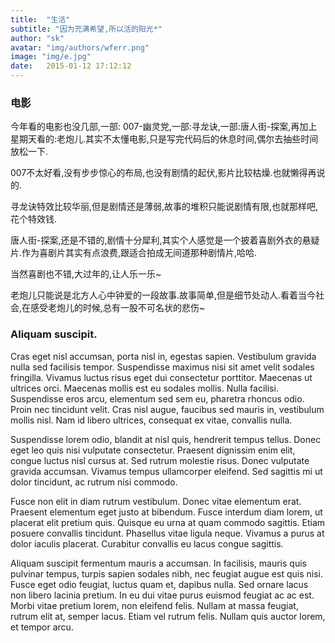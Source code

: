 ```yaml
---
title:  "生活"
subtitle: "因为充满希望,所以活的阳光*"
author: "sk"
avatar: "img/authors/wferr.png"
image: "img/e.jpg"
date:   2015-01-12 17:12:12
---
```


### 电影
   今年看的电影也没几部,一部: 007-幽灵党,一部:寻龙诀,一部:唐人街-探案,再加上星期天看的:老炮儿.其实不太懂电影,只是写完代码后的休息时间,偶尔去抽些时间放松一下.
   
   
   007不太好看,没有步步惊心的布局,也没有剧情的起伏,影片比较枯燥.也就懒得再说的.
   
   
   寻龙诀特效比较华丽,但是剧情还是薄弱,故事的堆积只能说剧情有限,也就那样吧,花个特效钱.
   
   唐人街-探案,还是不错的,剧情十分犀利,其实个人感觉是一个披着喜剧外衣的悬疑片.作为喜剧片其实有点浪费,跟适合拍成无间道那种剧情片,哈哈.
   
   当然喜剧也不错,大过年的,让人乐一乐~
   
   老炮儿只能说是北方人心中钟爱的一段故事.故事简单,但是细节处动人.看着当今社会,在感受老炮儿的时候,总有一股不可名状的悲伤~

### Aliquam suscipit.
Cras eget nisl accumsan, porta nisl in, egestas sapien. Vestibulum gravida nulla sed facilisis tempor. Suspendisse maximus nisi sit amet velit sodales fringilla. Vivamus luctus risus eget dui consectetur porttitor. Maecenas ut ultrices orci. Maecenas mollis est eu sodales mollis. Nulla facilisi. Suspendisse eros arcu, elementum sed sem eu, pharetra rhoncus odio. Proin nec tincidunt velit. Cras nisl augue, faucibus sed mauris in, vestibulum mollis nisl. Nam id libero ultrices, consequat ex vitae, convallis nulla.

Suspendisse lorem odio, blandit at nisl quis, hendrerit tempus tellus. Donec eget leo quis nisi vulputate consectetur. Praesent dignissim enim elit, congue luctus nisl cursus at. Sed rutrum molestie risus. Donec vulputate gravida accumsan. Vivamus tempus ullamcorper eleifend. Sed sagittis mi ut dolor tincidunt, ac rutrum nisi commodo.

Fusce non elit in diam rutrum vestibulum. Donec vitae elementum erat. Praesent elementum eget justo at bibendum. Fusce interdum diam lorem, ut placerat elit pretium quis. Quisque eu urna at quam commodo sagittis. Etiam posuere convallis tincidunt. Phasellus vitae ligula neque. Vivamus a purus at dolor iaculis placerat. Curabitur convallis eu lacus congue sagittis.

Aliquam suscipit fermentum mauris a accumsan. In facilisis, mauris quis pulvinar tempus, turpis sapien sodales nibh, nec feugiat augue est quis nisi. Fusce eget odio feugiat, luctus quam et, dapibus nulla. Sed ornare lacus non libero lacinia pretium. In eu dui vitae purus euismod feugiat ac ac est. Morbi vitae pretium lorem, non eleifend felis. Nullam at massa feugiat, rutrum elit at, semper lacus. Etiam vel rutrum felis. Nullam quis auctor lorem, et tempor arcu.
